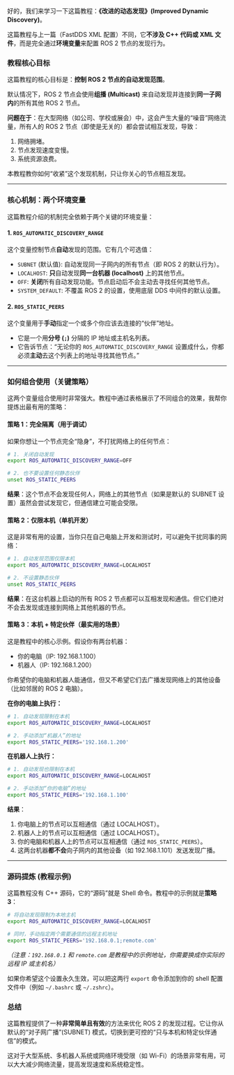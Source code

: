 好的，我们来学习一下这篇教程：**《改进的动态发现》(Improved Dynamic Discovery)**。

这篇教程与上一篇（FastDDS XML 配置）不同，它**不涉及 C++ 代码或 XML 文件**，而是完全通过**环境变量**来配置 ROS 2 节点的发现行为。

### 教程核心目标

这篇教程的核心目标是：**控制 ROS 2 节点的自动发现范围**。

默认情况下，ROS 2 节点会使用**组播 (Multicast)** 来自动发现并连接到**同一子网内**的所有其他 ROS 2 节点。

**问题在于**：在大型网络（如公司、学校或展会）中，这会产生大量的“噪音”网络流量，所有人的 ROS 2 节点（即使是无关的）都会尝试相互发现，导致：

1.  网络拥堵。
2.  节点发现速度变慢。
3.  系统资源浪费。

本教程教你如何“收紧”这个发现机制，只让你关心的节点相互发现。

-----

### 核心机制：两个环境变量

这篇教程介绍的机制完全依赖于两个关键的环境变量：

#### 1\. `ROS_AUTOMATIC_DISCOVERY_RANGE`

这个变量控制节点**自动**发现的范围。它有几个可选值：

  * `SUBNET` (默认值): 自动发现同一子网内的所有节点（即 ROS 2 的默认行为）。
  * `LOCALHOST`: **只**自动发现**同一台机器 (localhost)** 上的其他节点。
  * `OFF`: **关闭**所有自动发现功能。节点启动后不会主动去寻找任何其他节点。
  * `SYSTEM_DEFAULT`: 不覆盖 ROS 2 的设置，使用底层 DDS 中间件的默认设置。

#### 2\. `ROS_STATIC_PEERS`

这个变量用于**手动**指定一个或多个你应该去连接的“伙伴”地址。

  * 它是一个用**分号 (`;`)** 分隔的 IP 地址或主机名列表。
  * 它告诉节点：“无论你的 `ROS_AUTOMATIC_DISCOVERY_RANGE` 设置成什么，你都必须**主动**去这个列表上的地址寻找其他节点。”

-----

### 如何组合使用（关键策略）

这两个变量组合使用时非常强大。教程中通过表格展示了不同组合的效果，我帮你提炼出最有用的策略：

#### 策略 1：完全隔离（用于调试）

如果你想让一个节点完全“隐身”，不打扰网络上的任何节点：

```bash
# 1. 关闭自动发现
export ROS_AUTOMATIC_DISCOVERY_RANGE=OFF

# 2. 也不要设置任何静态伙伴
unset ROS_STATIC_PEERS 
```

**结果**：这个节点不会发现任何人，网络上的其他节点（如果是默认的 SUBNET 设置）虽然会尝试发现它，但通信建立可能会受限。

#### 策略 2：仅限本机（单机开发）

这是非常有用的设置，当你只在自己电脑上开发和测试时，可以避免干扰同事的网络：

```bash
# 1. 自动发现范围仅限本机
export ROS_AUTOMATIC_DISCOVERY_RANGE=LOCALHOST

# 2. 不设置静态伙伴
unset ROS_STATIC_PEERS
```

**结果**：在这台机器上启动的所有 ROS 2 节点都可以互相发现和通信。但它们绝对不会去发现或连接到网络上其他机器的节点。

#### 策略 3：本机 + 特定伙伴（最实用的场景）

这是教程中的核心示例。假设你有两台机器：

  * 你的电脑（IP: 192.168.1.100）
  * 机器人（IP: 192.168.1.200）

你希望你的电脑和机器人能通信，但又不希望它们去广播发现网络上的其他设备（比如邻居的 ROS 2 电脑）。

**在你的电脑上执行：**

```bash
# 1. 自动发现限制在本机
export ROS_AUTOMATIC_DISCOVERY_RANGE=LOCALHOST

# 2. 手动添加“机器人”的地址
export ROS_STATIC_PEERS='192.168.1.200'
```

**在机器人上执行：**

```bash
# 1. 自动发现也限制在本机
export ROS_AUTOMATIC_DISCOVERY_RANGE=LOCALHOST

# 2. 手动添加“你的电脑”的地址
export ROS_STATIC_PEERS='192.168.1.100'
```

**结果**：

1.  你电脑上的节点可以互相通信（通过 LOCALHOST）。
2.  机器人上的节点可以互相通信（通过 LOCALHOST）。
3.  你的电脑和机器人上的节点可以互相通信（通过 `ROS_STATIC_PEERS`）。
4.  这两台机器**都不会**向子网内的其他设备（如 192.168.1.101）发送发现广播。

-----

### 源码提炼 (教程示例)

这篇教程没有 C++ 源码，它的“源码”就是 Shell 命令。教程中的示例就是**策略 3**：

```bash
# 将自动发现限制为本地主机
export ROS_AUTOMATIC_DISCOVERY_RANGE=LOCALHOST

# 同时，手动指定两个需要通信的远程主机地址
export ROS_STATIC_PEERS='192.168.0.1;remote.com'
```

*（注意：`192.168.0.1` 和 `remote.com` 是教程中的示例地址，你需要换成你实际的远程 IP 或主机名）*

如果你希望这个设置永久生效，可以把这两行 `export` 命令添加到你的 shell 配置文件中（例如 `~/.bashrc` 或 `~/.zshrc`）。

### 总结

这篇教程提供了一种**非常简单且有效**的方法来优化 ROS 2 的发现过程。它让你从默认的“对子网广播”(SUBNET) 模式，切换到更可控的“只与本机和特定伙伴通信”的模式。

这对于大型系统、多机器人系统或网络环境受限（如 Wi-Fi）的场景非常有用，可以大大减少网络流量，提高发现速度和系统稳定性。